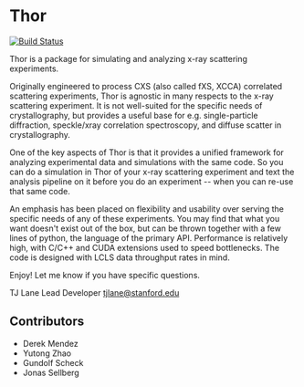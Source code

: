 Thor
====

[![Build Status](https://travis-ci.org/tjlane/thor.png?branch=master)](https://travis-ci.org/tjlane/thor)

Thor is a package for simulating and analyzing x-ray scattering experiments.

Originally engineered to process CXS (also called fXS, XCCA) correlated scattering experiments, Thor is agnostic in many respects to the x-ray scattering experiment. It is not well-suited for the specific needs of crystallography, but provides a useful base for e.g. single-particle diffraction, speckle/xray correlation spectroscopy, and diffuse scatter in crystallography.

One of the key aspects of Thor is that it provides a unified framework for analyzing experimental data and simulations with the same code. So you can do a simulation in Thor of your x-ray scattering experiment and text the analysis pipeline on it before you do an experiment -- when you can re-use that same code.

An emphasis has been placed on flexibility and usability over serving the specific needs of any of these experiments. You may find that what you want doesn't exist out of the box, but can be thrown together with a few lines of python, the language of the  primary API. Performance is relatively high, with C/C++ and CUDA extensions used to speed bottlenecks. The code is designed with LCLS data throughput rates in mind.

Enjoy! Let me know if you have specific questions.

TJ Lane
Lead Developer
<tjlane@stanford.edu>


Contributors
------------
* Derek Mendez
* Yutong Zhao
* Gundolf Scheck
* Jonas Sellberg